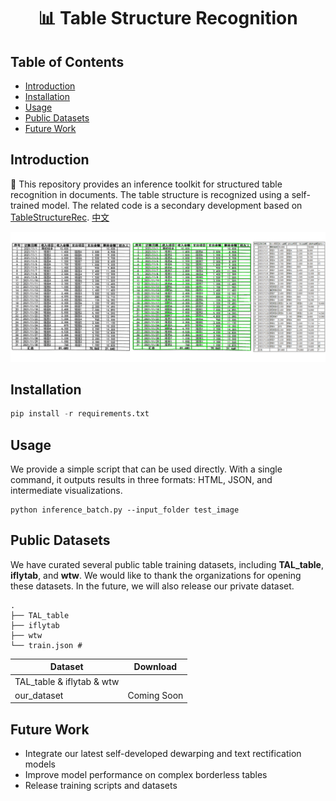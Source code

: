 <div align="center">
  <div align="center">
    <h1><b>📊 Table Structure Recognition</b></h1>
  </div>
</div>

## Table of Contents
- [Introduction](##introduction)
- [Installation](##installation)
- [Usage](##usage)
- [Public Datasets](##datasets)
- [Future Work](##future-work)

## Introduction
💖 This repository provides an inference toolkit for structured table recognition in documents. The table structure is recognized using a self-trained model. The related code is a secondary development based on [TableStructureRec](https://github.com/RapidAI/TableStructureRec/tree/main). [中文](README_CH.md)

![Demo](./figures/case.gif)

## Installation
```python {linenos=table}
pip install -r requirements.txt
```

## Usage
We provide a simple script that can be used directly. With a single command, it outputs results in three formats: HTML, JSON, and intermediate visualizations.
```
python inference_batch.py --input_folder test_image
```

## Public Datasets
We have curated several public table training datasets, including **TAL_table**, **iflytab**, and **wtw**. We would like to thank the organizations for opening these datasets. In the future, we will also release our private dataset.

```
.
├── TAL_table
├── iflytab
├── wtw
└── train.json #
```

| Dataset               | Download      |
|----------------------|---------------|
| TAL_table & iflytab & wtw |         |
| our_dataset          | Coming Soon   |

## Future Work
- Integrate our latest self-developed dewarping and text rectification models  
- Improve model performance on complex borderless tables  
- Release training scripts and datasets
